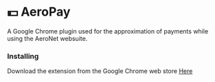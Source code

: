 # :dollar: AeroPay

A Google Chrome plugin used for the approximation of payments while using the AeroNet websuite.

### Installing

Download the extension from the Google Chrome web store [Here](http://www.google.com)